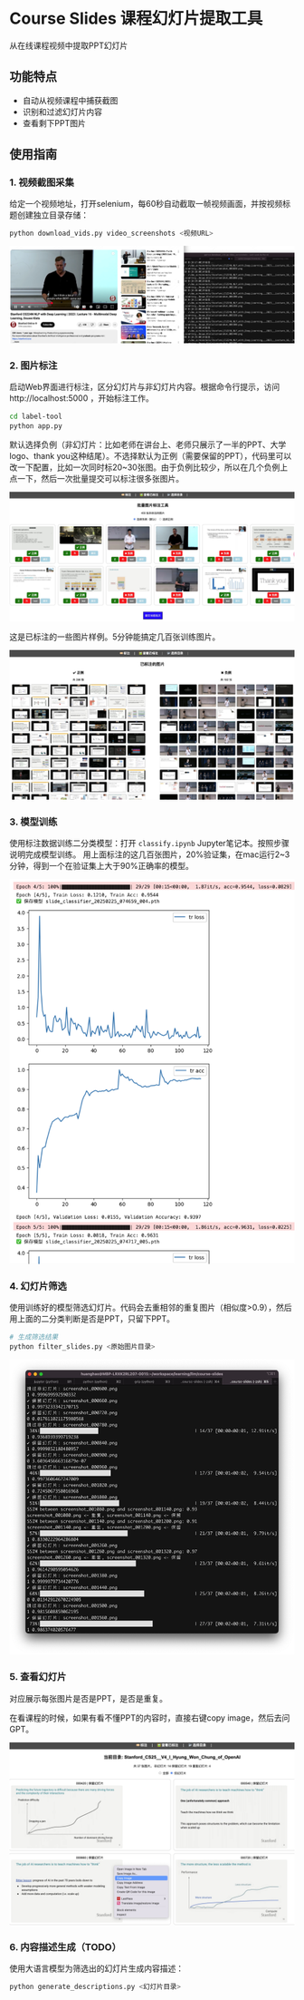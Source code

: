 # Course Slides 课程幻灯片提取工具

从在线课程视频中提取PPT幻灯片

## 功能特点
- 自动从视频课程中捕获截图
- 识别和过滤幻灯片内容
- 查看剩下PPT图片

## 使用指南

### 1. 视频截图采集
给定一个视频地址，打开selenium，每60秒自动截取一帧视频画面，并按视频标题创建独立目录存储：

```bash
python download_vids.py video_screenshots <视频URL>
```

![自动截图过程](imgs/capture2.png)

### 2. 图片标注
启动Web界面进行标注，区分幻灯片与非幻灯片内容。根据命令行提示，访问 http://localhost:5000 ，开始标注工作。

```bash
cd label-tool
python app.py
```

默认选择负例（非幻灯片：比如老师在讲台上、老师只展示了一半的PPT、大学logo、thank you这种结尾）。不选择默认为正例（需要保留的PPT），代码里可以改一下配置，比如一次同时标20~30张图。由于负例比较少，所以在几个负例上点一下，然后一次批量提交可以标注很多张图片。

![图片标注](imgs/label.jpg)

这是已标注的一些图片样例。5分钟能搞定几百张训练图片。

![标注示例](imgs/samples.jpg)

### 3. 模型训练
使用标注数据训练二分类模型：打开 `classify.ipynb` Jupyter笔记本。按照步骤说明完成模型训练。
用上面标注的这几百张图片，20%验证集，在mac运行2~3分钟，得到一个在验证集上大于90%正确率的模型。

![训练示例](imgs/train2.jpg)

### 4. 幻灯片筛选
使用训练好的模型筛选幻灯片。代码会去重相邻的重复图片（相似度>0.9），然后用上面的二分类判断是否是PPT，只留下PPT。

```bash
# 生成筛选结果
python filter_slides.py <原始图片目录>
```
![filter](imgs/filter.jpg)

### 5. 查看幻灯片
对应展示每张图片是否是PPT，是否是重复。

在看课程的时候，如果有看不懂PPT的内容时，直接右键copy image，然后去问GPT。

![view](imgs/view2.jpg)

### 6. 内容描述生成（TODO）
使用大语言模型为筛选出的幻灯片生成内容描述：

```bash
python generate_descriptions.py <幻灯片目录>
```
